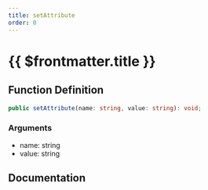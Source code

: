 ```yaml
---
title: setAttribute
order: 0
---
```


# {{ $frontmatter.title }}

## Function Definition

```ts
public setAttribute(name: string, value: string): void;
```

### Arguments

* name: string
* value: string

## Documentation

<!--@include: ./parts/setAttribute.md-->
